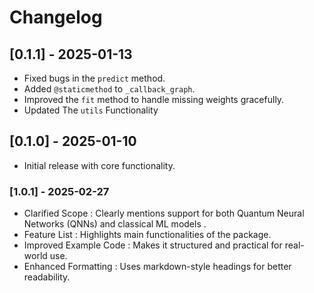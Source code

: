 # Changelog

## [0.1.1] - 2025-01-13
- Fixed bugs in the `predict` method.
- Added `@staticmethod` to `_callback_graph`.
- Improved the `fit` method to handle missing weights gracefully.
- Updated The `utils` Functionality

## [0.1.0] - 2025-01-10
- Initial release with core functionality.


### [1.0.1] - 2025-02-27
- Clarified Scope  : Clearly mentions support for both Quantum Neural Networks (QNNs) and classical ML models  .  
- Feature List  : Highlights main functionalities of the package.  
- Improved Example Code  : Makes it structured and practical for real-world use.  
- Enhanced Formatting  : Uses markdown-style headings for better readability.